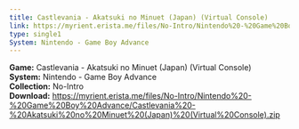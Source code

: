 ```yaml
---
title: Castlevania - Akatsuki no Minuet (Japan) (Virtual Console)
link: https://myrient.erista.me/files/No-Intro/Nintendo%20-%20Game%20Boy%20Advance/Castlevania%20-%20Akatsuki%20no%20Minuet%20(Japan)%20(Virtual%20Console).zip
type: single1
System: Nintendo - Game Boy Advance
---
```

<b>Game:</b> Castlevania - Akatsuki no Minuet (Japan) (Virtual Console)<br>
<b>System:</b> Nintendo - Game Boy Advance<br>
<b>Collection:</b> No-Intro<br>
<b>Download:</b> https://myrient.erista.me/files/No-Intro/Nintendo%20-%20Game%20Boy%20Advance/Castlevania%20-%20Akatsuki%20no%20Minuet%20(Japan)%20(Virtual%20Console).zip